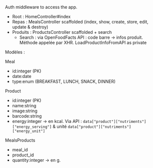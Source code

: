 Auth middleware to access the app.

- Root : HomeController#index
- Repas : MealsController scaffolded (index, show, create, store, edit, update & destroy)
- Produits : ProductsController scaffolded + search
  - Search : via OpenFoodFacts API : code barre -> infos produit. Méthode appelée par XHR. LoadProductInfoFromAPI as private

Modèles :

Meal
- id:integer (PK)
- date:date
- type:enum (BREAKFAST, LUNCH, SNACK, DINNER)

Product
- id:integer (PK)
- name:string
- image:string
- barcode:string
- energy:integer -> en kcal. Via API : `data["product"]["nutriments"]["energy_serving"]` & unité `data["product"]["nutriments"]["energy_unit"]`

MealsProducts
- meal_id
- product_id
- quantity:integer -> en g.